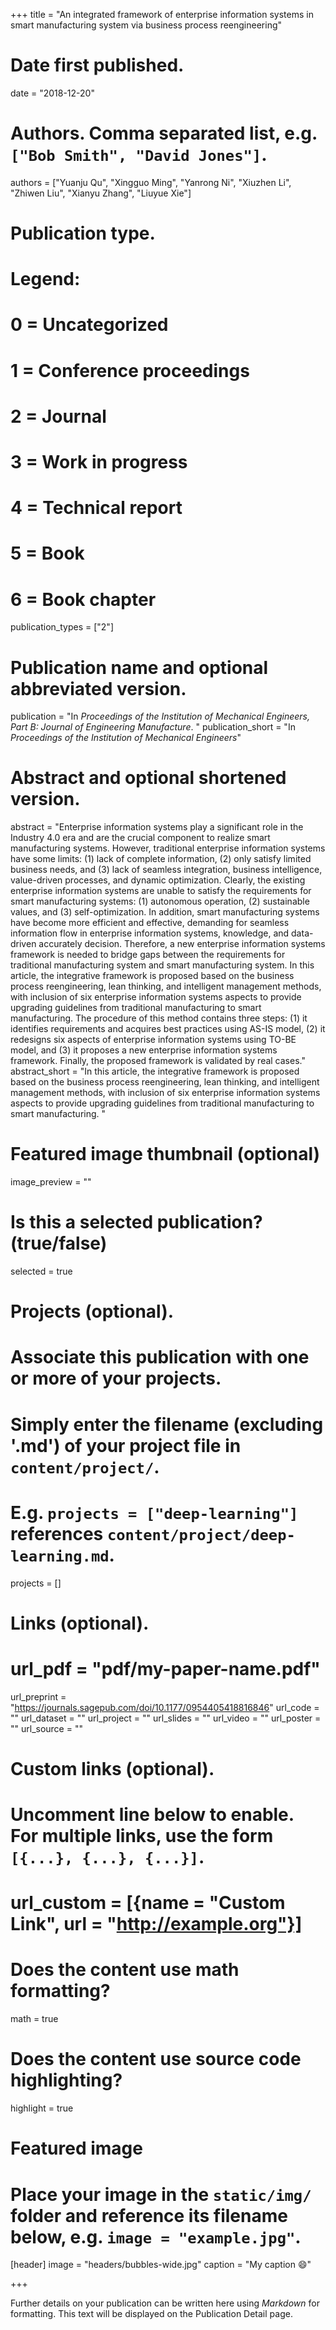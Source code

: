 +++
title = "An integrated framework of enterprise information systems in smart manufacturing system via business process reengineering"

# Date first published.
date = "2018-12-20"

# Authors. Comma separated list, e.g. `["Bob Smith", "David Jones"]`.
authors = ["Yuanju Qu", "Xingguo Ming", "Yanrong Ni", "Xiuzhen Li", "Zhiwen Liu", "Xianyu Zhang", "Liuyue Xie"]

# Publication type.
# Legend:
# 0 = Uncategorized
# 1 = Conference proceedings
# 2 = Journal
# 3 = Work in progress
# 4 = Technical report
# 5 = Book
# 6 = Book chapter
publication_types = ["2"]

# Publication name and optional abbreviated version.
publication = "In *Proceedings of the Institution of Mechanical Engineers, Part B: Journal of Engineering Manufacture*. "
publication_short = "In *Proceedings of the Institution of Mechanical Engineers*"

# Abstract and optional shortened version.
abstract = "Enterprise information systems play a significant role in the Industry 4.0 era and are the crucial component to realize smart manufacturing systems. However, traditional enterprise information systems have some limits: (1) lack of complete information, (2) only satisfy limited business needs, and (3) lack of seamless integration, business intelligence, value-driven processes, and dynamic optimization. Clearly, the existing enterprise information systems are unable to satisfy the requirements for smart manufacturing systems: (1) autonomous operation, (2) sustainable values, and (3) self-optimization. In addition, smart manufacturing systems have become more efficient and effective, demanding for seamless information flow in enterprise information systems, knowledge, and data-driven accurately decision. Therefore, a new enterprise information systems framework is needed to bridge gaps between the requirements for traditional manufacturing system and smart manufacturing system. In this article, the integrative framework is proposed based on the business process reengineering, lean thinking, and intelligent management methods, with inclusion of six enterprise information systems aspects to provide upgrading guidelines from traditional manufacturing to smart manufacturing. The procedure of this method contains three steps: (1) it identifies requirements and acquires best practices using AS-IS model, (2) it redesigns six aspects of enterprise information systems using TO-BE model, and (3) it proposes a new enterprise information systems framework. Finally, the proposed framework is validated by real cases."
abstract_short = "In this article, the integrative framework is proposed based on the business process reengineering, lean thinking, and intelligent management methods, with inclusion of six enterprise information systems aspects to provide upgrading guidelines from traditional manufacturing to smart manufacturing. "

# Featured image thumbnail (optional)
image_preview = ""

# Is this a selected publication? (true/false)
selected = true

# Projects (optional).
#   Associate this publication with one or more of your projects.
#   Simply enter the filename (excluding '.md') of your project file in `content/project/`.
#   E.g. `projects = ["deep-learning"]` references `content/project/deep-learning.md`.
projects = []

# Links (optional).
# url_pdf = "pdf/my-paper-name.pdf"
url_preprint = "https://journals.sagepub.com/doi/10.1177/0954405418816846"
url_code = ""
url_dataset = ""
url_project = ""
url_slides = ""
url_video = ""
url_poster = ""
url_source = ""

# Custom links (optional).
#   Uncomment line below to enable. For multiple links, use the form `[{...}, {...}, {...}]`.
# url_custom = [{name = "Custom Link", url = "http://example.org"}]

# Does the content use math formatting?
math = true

# Does the content use source code highlighting?
highlight = true

# Featured image
# Place your image in the `static/img/` folder and reference its filename below, e.g. `image = "example.jpg"`.
[header]
image = "headers/bubbles-wide.jpg"
caption = "My caption 😄"

+++

Further details on your publication can be written here using *Markdown* for formatting. This text will be displayed on the Publication Detail page.
